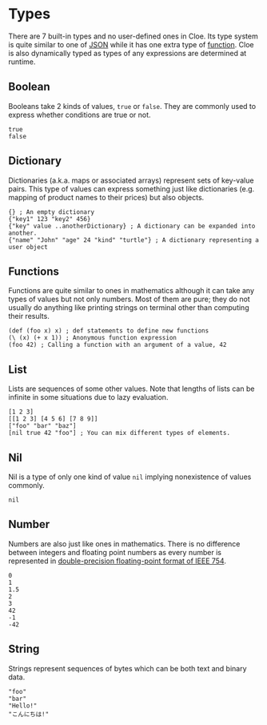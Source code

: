 # Types

There are 7 built-in types and no user-defined ones in Cloe.
Its type system is quite similar to one of [JSON](https://json.org) while it
has one extra type of [function](#functions).
Cloe is also dynamically typed as types of any expressions are determined at
runtime.

## Boolean

Booleans take 2 kinds of values, `true` or `false`.
They are commonly used to express whether conditions are true or not.

```cloe
true
false
```

## Dictionary

Dictionaries (a.k.a. maps or associated arrays) represent sets of key-value
pairs.
This type of values can express something just like dictionaries
(e.g. mapping of product names to their prices) but also objects.

```cloe
{} ; An empty dictionary
{"key1" 123 "key2" 456}
{"key" value ..anotherDictionary} ; A dictionary can be expanded into another.
{"name" "John" "age" 24 "kind" "turtle"} ; A dictionary representing a user object
```

## Functions

Functions are quite similar to ones in mathematics although it can take any
types of values but not only numbers.
Most of them are pure; they do not usually do anything like printing strings on
terminal other than computing their results.

```cloe
(def (foo x) x) ; def statements to define new functions
(\ (x) (+ x 1)) ; Anonymous function expression
(foo 42) ; Calling a function with an argument of a value, 42
```

## List

Lists are sequences of some other values.
Note that lengths of lists can be infinite in some situations due to lazy
evaluation.

```cloe
[1 2 3]
[[1 2 3] [4 5 6] [7 8 9]]
["foo" "bar" "baz"]
[nil true 42 "foo"] ; You can mix different types of elements.
```

## Nil

Nil is a type of only one kind of value `nil` implying nonexistence of values
commonly.

```cloe
nil
```

## Number

Numbers are also just like ones in mathematics.
There is no difference between integers and floating point numbers as every
number is represented in
[double-precision floating-point format of IEEE 754](https://en.wikipedia.org/wiki/Double-precision_floating-point_format).

```cloe
0
1
1.5
2
3
42
-1
-42
```

## String

Strings represent sequences of bytes which can be both text and binary data.

```cloe
"foo"
"bar"
"Hello!"
"こんにちは!"
```
